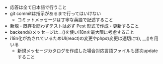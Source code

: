 - 応答は全て日本語で行うこと
- git commitは指示があるまで行ってはいけない
  - コミットメッセージは丁寧な英語で記述すること
- 新規・既存を問わずテストは必ず Pest 形式で作成・更新すること
- backendのメッセージは__()を使いi18nを最大限に考慮すること
- i18n化が為されているためUI(react)の変更やphpの変更は適切にt(), __()を用いる
  - 新規メッセージカタログを作成した場合対応言語ファイルも逐次updateすること
